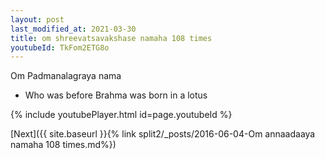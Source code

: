 ```yaml
---
layout: post
last_modified_at: 2021-03-30
title: om shreevatsavakshase namaha 108 times
youtubeId: TkFom2ETG8o
---
```

 
 
Om Padmanalagraya nama 
 
 -  Who was before Brahma was born in a lotus 
 
  
 
  
 
 
 
 
 
 


{% include youtubePlayer.html id=page.youtubeId %}
 
[Next]({{ site.baseurl }}{% link  split2/_posts/2016-06-04-Om annaadaaya namaha 108 times.md%})
 
